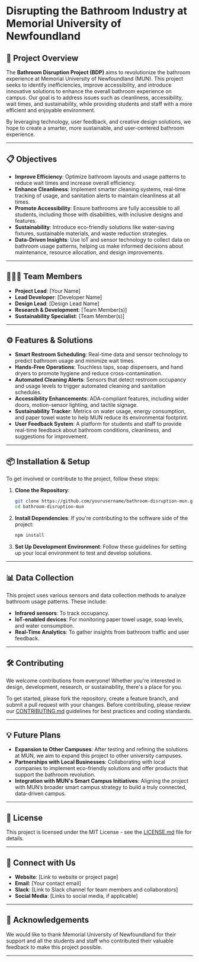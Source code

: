 # Disrupting the Bathroom Industry at Memorial University of Newfoundland

## 🚀 Project Overview

The **Bathroom Disruption Project (BDP)** aims to revolutionize the bathroom experience at Memorial University of Newfoundland (MUN). This project seeks to identify inefficiencies, improve accessibility, and introduce innovative solutions to enhance the overall bathroom experience on campus. Our goal is to address issues such as cleanliness, accessibility, wait times, and sustainability, while providing students and staff with a more efficient and enjoyable environment.

By leveraging technology, user feedback, and creative design solutions, we hope to create a smarter, more sustainable, and user-centered bathroom experience.

---

## 📋 Objectives

- **Improve Efficiency**: Optimize bathroom layouts and usage patterns to reduce wait times and increase overall efficiency.
- **Enhance Cleanliness**: Implement smarter cleaning systems, real-time tracking of usage, and sanitation alerts to maintain cleanliness at all times.
- **Promote Accessibility**: Ensure bathrooms are fully accessible to all students, including those with disabilities, with inclusive designs and features.
- **Sustainability**: Introduce eco-friendly solutions like water-saving fixtures, sustainable materials, and waste reduction strategies.
- **Data-Driven Insights**: Use IoT and sensor technology to collect data on bathroom usage patterns, helping us make informed decisions about maintenance, resource allocation, and design improvements.

---

## 🧑‍🤝‍🧑 Team Members

- **Project Lead**: [Your Name]
- **Lead Developer**: [Developer Name]
- **Design Lead**: [Design Lead Name]
- **Research & Development**: [Team Member(s)]
- **Sustainability Specialist**: [Team Member(s)]

---

## ⚙️ Features & Solutions

- **Smart Restroom Scheduling**: Real-time data and sensor technology to predict bathroom usage and minimize wait times.
- **Hands-Free Operations**: Touchless taps, soap dispensers, and hand dryers to promote hygiene and reduce cross-contamination.
- **Automated Cleaning Alerts**: Sensors that detect restroom occupancy and usage levels to trigger automated cleaning and sanitation schedules.
- **Accessibility Enhancements**: ADA-compliant features, including wider doors, motion-sensor lighting, and tactile signage.
- **Sustainability Tracker**: Metrics on water usage, energy consumption, and paper towel waste to help MUN reduce its environmental footprint.
- **User Feedback System**: A platform for students and staff to provide real-time feedback about bathroom conditions, cleanliness, and suggestions for improvement.

---

## 📦 Installation & Setup

To get involved or contribute to the project, follow these steps:

1. **Clone the Repository**:
    ```bash
    git clone https://github.com/yourusername/bathroom-disruption-mun.git
    cd bathroom-disruption-mun
    ```

2. **Install Dependencies**:
    If you're contributing to the software side of the project:
    ```bash
    npm install
    ```

3. **Set Up Development Environment**:
    Follow these guidelines for setting up your local environment to test and develop solutions.

---

## 📊 Data Collection

This project uses various sensors and data collection methods to analyze bathroom usage patterns. These include:

- **Infrared sensors**: To track occupancy.
- **IoT-enabled devices**: For monitoring paper towel usage, soap levels, and water consumption.
- **Real-Time Analytics**: To gather insights from bathroom traffic and user feedback.

---

## 🛠️ Contributing

We welcome contributions from everyone! Whether you're interested in design, development, research, or sustainability, there's a place for you.

To get started, please fork the repository, create a feature branch, and submit a pull request with your changes. Before contributing, please review our [CONTRIBUTING.md](CONTRIBUTING.md) guidelines for best practices and coding standards.

---

## 💡 Future Plans

- **Expansion to Other Campuses**: After testing and refining the solutions at MUN, we aim to expand this project to other university campuses.
- **Partnerships with Local Businesses**: Collaborating with local companies to implement eco-friendly solutions and offer products that support the bathroom revolution.
- **Integration with MUN's Smart Campus Initiatives**: Aligning the project with MUN’s broader smart campus strategy to build a truly connected, data-driven campus.

---

## 📄 License

This project is licensed under the MIT License - see the [LICENSE.md](LICENSE.md) file for details.

---

## 🔗 Connect with Us

- **Website**: [Link to website or project page]
- **Email**: [Your contact email]
- **Slack**: [Link to Slack channel for team members and collaborators]
- **Social Media**: [Links to social media, if applicable]

---

## 🌟 Acknowledgements

We would like to thank Memorial University of Newfoundland for their support and all the students and staff who contributed their valuable feedback to make this project possible.

---